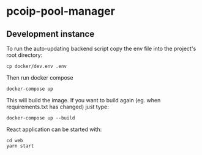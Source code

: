 # pcoip-pool-manager
## Development instance
To run the auto-updating backend script copy the env file into the project's root directory:
```
cp docker/dev.env .env
```
Then run docker compose
```
docker-compose up
```

This will build the image. If you want to build again (eg. when requirements.txt has changed) just type:
```
docker-compose up --build
```

React application can be started with:
```
cd web
yarn start
```
